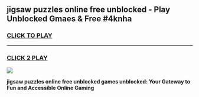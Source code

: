 
## jigsaw puzzles online free unblocked - Play Unblocked Gmaes & Free #4knha
<h3>
<a href="https://news.freeplayer.one?title=jigsaw_puzzles_online_free_unblocked&ref=24F">CLICK TO PLAY</a></h3>
<hr>

<h3>
<a href="https://news.freeplayer.one?title=jigsaw_puzzles_online_free_unblocked&ref=24F">CLICK 2 PLAY</a>
  
</h3>

<a href="https://news.freeplayer.one?title=jigsaw_puzzles_online_free_unblocked&ref=24F/"><img src="https://clearcache.store/games.png"></a>


**jigsaw puzzles online free unblocked games unblocked: Your Gateway to Fun and Accessible Online Gaming**
